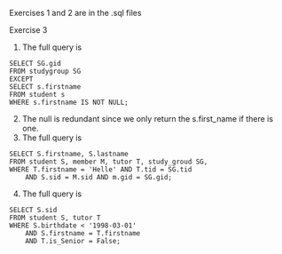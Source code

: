 

Exercises 1 and 2 are in the .sql files


Exercise 3
1. The full query is 
```postgresql
SELECT SG.gid
FROM studygroup SG
EXCEPT
SELECT s.firstname
FROM student s
WHERE s.firstname IS NOT NULL;
```
2. The null is redundant since we only return the s.first_name if there is one.
3. The full query is 
```postgresql
SELECT S.firstname, S.lastname
FROM student S, member M, tutor T, study_groud SG,
WHERE T.firstname = 'Helle' AND T.tid = SG.tid
	AND S.sid = M.sid AND m.gid = SG.gid;

```
4. The full query is
```postgresql
SELECT S.sid
FROM student S, tutor T
WHERE S.birthdate < '1998-03-01'
	AND S.firstname = T.firstname
	AND T.is_Senior = False;

```
